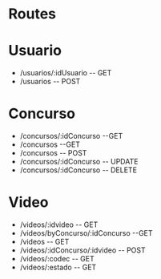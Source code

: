 # Routes
# Usuario
  * /usuarios/:idUsuario -- GET
  * /usuarios -- POST
# Concurso
  * /concursos/:idConcurso --GET
  * /concursos --GET
  * /concursos -- POST
  * /concursos/:idConcurso -- UPDATE
  * /concursos/:idConcurso -- DELETE
# Video
  * /videos/:idvideo -- GET
  * /videos/byConcurso/:idConcurso --GET
  * /videos -- GET
  * /videos/:idConcurso/:idvideo -- POST
  * /videos/:codec -- GET
  * /videos/:estado -- GET 
